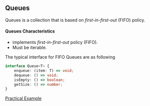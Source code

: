 ## Queues

Queues is a collection that is based on *first-in-first-out* (FIFO) policy. 

#### Queues Characteristics
* implements *first-in-first-out* policy (FIFO).
* Must be iterable.

The typical interface for FIFO Queues are as following
```typescript
interface Queue<T> {
	enqueue: (item: T) => void;
	dequeue: () => void;
	isEmpty: () => boolean;
	getSize: () => number;
}
```

<a href="../exercises/Data Structures/Queue.ts">Practical Example</a>